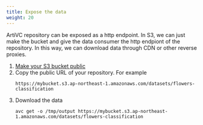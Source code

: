 ```yaml
---
title: Expose the data
weight: 20
---
```


ArtiVC repository can be exposed as a http endpoint. In S3, we can just make the bucket and give the data consumer the http endpiont of the repository. In this way, we can download data through CDN or other reverse proxies.

1. [Make your S3 bucket public](https://aws.amazon.com/premiumsupport/knowledge-center/read-access-objects-s3-bucket/?nc1=h_ls)
1. Copy the public URL of your repository. For example
   ```shell
   https://mybucket.s3.ap-northeast-1.amazonaws.com/datasets/flowers-classification
   ```
1. Download the data
   ```shell
   avc get -o /tmp/output https://mybucket.s3.ap-northeast-1.amazonaws.com/datasets/flowers-classification
   ```   
